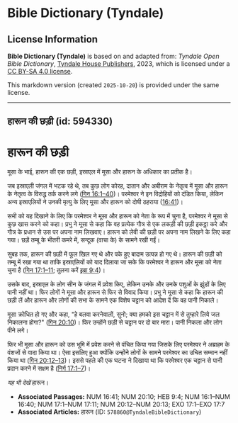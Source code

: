 # Bible Dictionary (Tyndale)

## License Information

**Bible Dictionary (Tyndale)** is based on and adapted from: _Tyndale Open Bible Dictionary_, [Tyndale House Publishers](https://tyndaleopenresources.com/), 2023, which is licensed under a [CC BY-SA 4.0 license](https://creativecommons.org/licenses/by-sa/4.0/legalcode.en).

This markdown version (created `2025-10-20`) is provided under the same license.



--------------------------------

## हारून की छड़ी (id: 594330)

हारून की छड़ी
=============

मूसा के भाई, हारून की एक छड़ी, इस्राएल में मूसा और हारून के अधिकार का प्रतीक है।

जब इस्राएली जंगल में भटक रहे थे, तब कुछ लोग कोरह, दातान और अबीराम के नेतृत्व में मूसा और हारून के नेतृत्व के विरुद्ध तर्क करने लगे ([गिन 16:1–40](https://ref.ly/Num16:1-Num16:40))। परमेश्वर ने इन विद्रोहियों को दंडित किया, लेकिन अन्य इस्राएलियों ने उनकी मृत्यु के लिए मूसा और हारून को दोषी ठहराया ([16:41](https://ref.ly/Num16:41))।

सभी को यह दिखाने के लिए कि परमेश्वर ने मूसा और हारून को नेता के रूप में चुना है, परमेश्वर ने मूसा से कुछ खास करने को कहा। प्रभु ने मूसा से कहा कि वह प्रत्येक गौत्र से एक लकड़ी की छड़ी इकट्ठा करे और गौत्र के प्रधान से उस पर अपना नाम लिखवाए। हारून को लेवी की छड़ी पर अपना नाम लिखने के लिए कहा गया। छड़ें तम्बू के भीतरी कमरे में, सन्दूक (वाचा के) के सामने रखी गईं।

सुबह तक, हारून की छड़ी में फूल खिल गए थे और पके हुए बादाम उत्पन्न हो गए थे। हारून की छड़ी को तम्बू में रखा गया था ताकि इस्राएलियों को याद दिलाया जा सके कि परमेश्वर ने हारून और मूसा को नेता चुना है ([गिन 17:1–11](https://ref.ly/Num17:1-Num17:11); तुलना करें [इब्रा 9:4](https://ref.ly/Heb9:4))।

उसके बाद, इस्राएल के लोग सीन के जंगल में प्रवेश किए, लेकिन उनके और उनके पशुओं के झुंडों के लिए पानी नहीं था। फिर लोगों ने मूसा और हारून से फिर से विवाद किया। प्रभु ने मूसा से कहा कि हारून की छड़ी लें और हारून और लोगों की सभा के सामने एक विशेष चट्टान को आदेश दें कि वह पानी निकाले।

मूसा क्रोधित हो गए और कहा, "हे बलवा करनेवालों, सुनो; क्या हमको इस चट्टान में से तुम्हारे लिये जल निकालना होगा?" ([गिन 20:10](https://ref.ly/Num20:10))। फिर उन्होंने छड़ी से चट्टान पर दो बार मारा। पानी निकला और लोग पीने लगे।

फिर भी मूसा और हारून को उस भूमि में प्रवेश करने से वंचित किया गया जिसके लिए परमेश्वर ने अब्राहम के वंशजों से वादा किया था। ऐसा इसलिए हुआ क्योंकि उन्होंने लोगों के सामने परमेश्वर का उचित सम्मान नहीं किया था ([गिन 20:12–13](https://ref.ly/Num20:12-Num20:13))। इससे पहले की एक घटना ने दिखाया था कि परमेश्वर एक चट्टान से पानी प्रदान करने में सक्षम है ([निर्ग 17:1–7](https://ref.ly/Exod17:1-Exod17:7))।

*यह भी देखें* हारून।

* **Associated Passages:** NUM 16:41; NUM 20:10; HEB 9:4; NUM 16:1–NUM 16:40; NUM 17:1–NUM 17:11; NUM 20:12–NUM 20:13; EXO 17:1–EXO 17:7
* **Associated Articles:** हारून (ID: `578860@TyndaleBibleDictionary`)

